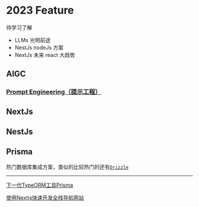 # 2023 Feature

待学习了解 

- LLMs 光明前途
- NestJs nodeJs 方案
- NextJs 未来 react 大趋势

## AIGC

### [Prompt Engineering（提示工程）](https://github.com/prompt-engineering)

## NextJs

## NestJs

## Prisma

热门数据库集成方案，类似的比较热门的还有[`Drizzle`](https://orm.drizzle.team/)

---

[下一代TypeORM工具Prisma](https://juejin.cn/post/7225213895336558650)

[使用Nextjs快速开发全栈导航网站](https://juejin.cn/post/7241492331953471549)
